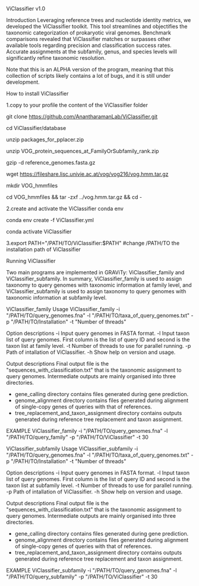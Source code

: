 ViClassifier v1.0

Introduction
Leveraging reference trees and nucleotide identity metrics, we developed the ViClassifier toolkit. This tool streamlines and objectifies the taxonomic categorization of prokaryotic viral genomes. Benchmark comparisons revealed that ViClassifier matches or surpasses other available tools regarding precision and classification success rates. Accurate assignments at the subfamily, genus, and species levels will significantly refine taxonomic resolution.

Note that this is an ALPHA version of the program, meaning that this collection of scripts likely contains a lot of bugs, and it is still under development.


How to install ViClassifier

1.copy to your profile the content of the ViClassifier folder

  git clone https://github.com/AnantharamanLab/ViClassifier.git
  
  cd ViClassifier/database
  
  unzip packages_for_pplacer.zip
  
  unzip VOG_protein_sequences_at_FamilyOrSubfamily_rank.zip
  
  gzip -d reference_genomes.fasta.gz
  
  wget https://fileshare.lisc.univie.ac.at/vog/vog216/vog.hmm.tar.gz
  
  mkdir VOG_hmmfiles
  
  cd VOG_hmmfiles && tar -zxf ../vog.hmm.tar.gz && cd -
  

2.create and activate the ViClassifier conda env

  conda env create -f ViClassifier.yml
  
  conda activate ViClassifier
  

3.export PATH="/PATH/TO/ViClassifier:$PATH"    #change /PATH/TO the installation path of ViClassifier

Running ViClassifier

Two main programs are implemented in GRAViTy: ViClassifier_family and ViClassifier_subfamily. In summary, ViClassifier_family is used to assign taxonomy to query genomes with taxonomic information at family level, and ViClassifier_subfamily is used to assign taxonomy to query genomes with taxonomic information at subfamily level.

ViClassifier_family
Usage
ViClassifier_family -i "/PATH/TO/query_genomes.fna" -l "/PATH/TO/taxa_of_query_genomes.txt" -p "/PATH/TO/Installation" -t "Number of threads"

Option descriptions
-i     Input query genomes in FASTA format.
-l     Input taxon list of query genomes. First column is the list of query ID and second is the taxon list at family level.
-t     Number of threads to use for parallel running.
-p     Path of intallation of ViClassifier.
-h     Show help on version and usage.

Output descriptions
Final output file is the "sequences_with_classification.txt" that is the taxonomic assignment to query genomes.
Intermediate outputs are mainly organised into three directories.
- gene_calling directory contains files generated during gene prediction.
- genome_alignment directory contains files generated during alignment of single-copy genes of queries with that of references.
- tree_replacement_and_taxon_assignment directory contains outputs generated during reference tree replacement and taxon assignment.

EXAMPLE
ViClassifier_family -i "/PATH/TO/query_genomes.fna" -l "/PATH/TO/query_family" -p "/PATH/TO/ViClassifier" -t 30


ViClassifier_subfamily
Usage
ViClassifier_subfamily -i "/PATH/TO/query_genomes.fna" -l "/PATH/TO/taxa_of_query_genomes.txt" -p "/PATH/TO/Installation" -t "Number of threads"

Option descriptions
-i     Input query genomes in FASTA format.
-l     Input taxon list of query genomes. First column is the list of query ID and second is the taxon list at subfamily level.
-t     Number of threads to use for parallel running.
-p     Path of intallation of ViClassifier.
-h     Show help on version and usage.

Output descriptions
Final output file is the "sequences_with_classification.txt" that is the taxonomic assignment to query genomes.
Intermediate outputs are mainly organised into three directories.
- gene_calling directory contains files generated during gene prediction.
- genome_alignment directory contains files generated during alignment of single-copy genes of queries with that of references.
- tree_replacement_and_taxon_assignment directory contains outputs generated during reference tree replacement and taxon assignment.

EXAMPLE
ViClassifier_subfamily -i "/PATH/TO/query_genomes.fna" -l "/PATH/TO/query_subfamily" -p "/PATH/TO/ViClassifier" -t 30

